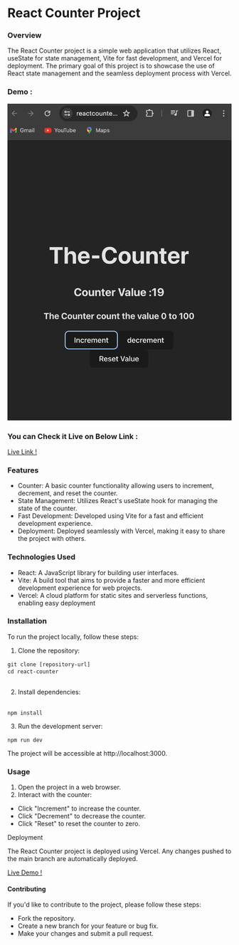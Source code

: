 # React Counter Project 

### Overview

The React Counter project is a simple web application that utilizes React, useState for state management, Vite for fast development, and Vercel for deployment. The primary goal of this project is to showcase the use of React state management and the seamless deployment process with Vercel.

### Demo :

![Alt text](1.png)

### You can Check it Live on Below Link :

[Live Link !](https://reactcounter-sigma.vercel.app/)


### Features

- Counter: A basic counter functionality allowing users to increment, decrement, and reset the counter.
- State Management: Utilizes React's useState hook for managing the state of the counter.
- Fast Development: Developed using Vite for a fast and efficient development experience.
- Deployment: Deployed seamlessly with Vercel, making it easy to share the project with others.


### Technologies Used

- React: A JavaScript library for building user interfaces.
- Vite: A build tool that aims to provide a faster and more efficient development experience for web projects.
- Vercel: A cloud platform for static sites and serverless functions, enabling easy deployment

### Installation

To run the project locally, follow these steps:


1. Clone the repository: 

```
git clone [repository-url]
cd react-counter


```

2. Install dependencies:

```

npm install

```

3. Run the development server:

```
npm run dev

```
The project will be accessible at http://localhost:3000.


### Usage
1. Open the project in a web browser.
2. Interact with the counter:
- Click "Increment" to increase the counter.
- Click "Decrement" to decrease the counter.
- Click "Reset" to reset the counter to zero.

Deployment

The React Counter project is deployed using Vercel. Any changes pushed to the main branch are automatically deployed.

 [Live Demo !](https://reactcounter-sigma.vercel.app/)



 #### Contributing
If you'd like to contribute to the project, please follow these steps:

- Fork the repository.
- Create a new branch for your feature or bug fix.
- Make your changes and submit a pull request.